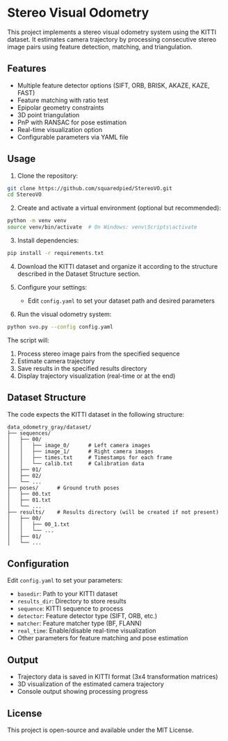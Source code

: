 # Stereo Visual Odometry

This project implements a stereo visual odometry system using the KITTI dataset. It estimates camera trajectory by processing consecutive stereo image pairs using feature detection, matching, and triangulation.

## Features

- Multiple feature detector options (SIFT, ORB, BRISK, AKAZE, KAZE, FAST)
- Feature matching with ratio test
- Epipolar geometry constraints
- 3D point triangulation
- PnP with RANSAC for pose estimation
- Real-time visualization option
- Configurable parameters via YAML file

## Usage

1. Clone the repository:
```bash
git clone https://github.com/squaredpied/StereoVO.git
cd StereoVO
```

2. Create and activate a virtual environment (optional but recommended):
```bash
python -m venv venv
source venv/bin/activate  # On Windows: venv\Scripts\activate
```

3. Install dependencies:
```bash
pip install -r requirements.txt
```

4. Download the KITTI dataset and organize it according to the structure described in the Dataset Structure section.

5. Configure your settings:
   - Edit `config.yaml` to set your dataset path and desired parameters

6. Run the visual odometry system:
```bash
python svo.py --config config.yaml
```
The script will:
1. Process stereo image pairs from the specified sequence
2. Estimate camera trajectory
3. Save results in the specified results directory
4. Display trajectory visualization (real-time or at the end)
## Dataset Structure

The code expects the KITTI dataset in the following structure:

```
data_odometry_gray/dataset/
├── sequences/
│   ├── 00/
│   │   ├── image_0/      # Left camera images
│   │   ├── image_1/      # Right camera images
│   │   ├── times.txt     # Timestamps for each frame
│   │   └── calib.txt     # Calibration data
│   ├── 01/
│   ├── 02/
│   └── ...
├── poses/      # Ground truth poses
│   ├── 00.txt
│   ├── 01.txt 
│   └── ...
├── results/    # Results directory (will be created if not present)
│   ├── 00/
│   │   ├── 00_1.txt
│   │   └── ...
│   ├── 01/
│   └── ...
```

## Configuration

Edit `config.yaml` to set your parameters:

- `basedir`: Path to your KITTI dataset
- `results_dir`: Directory to store results
- `sequence`: KITTI sequence to process
- `detector`: Feature detector type (SIFT, ORB, etc.)
- `matcher`: Feature matcher type (BF, FLANN)
- `real_time`: Enable/disable real-time visualization
- Other parameters for feature matching and pose estimation





## Output

- Trajectory data is saved in KITTI format (3x4 transformation matrices)
- 3D visualization of the estimated camera trajectory
- Console output showing processing progress

## License

This project is open-source and available under the MIT License.


